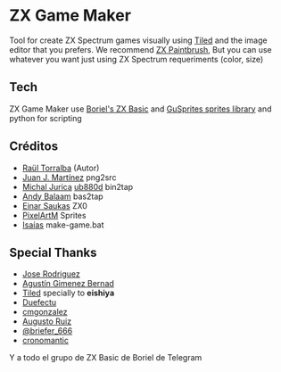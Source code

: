 # ZX Game Maker

Tool for create ZX Spectrum games visually using [Tiled](https://www.mapeditor.org/) and the image editor that you prefers. We recommend [ZX Paintbrush](https://sourcesolutions.itch.io/zx-paintbrush), But you can use whatever you want just using ZX Spectrum requeriments (color, size)

## Tech

ZX Game Maker use [Boriel's ZX Basic](https://zxbasic.readthedocs.io/en/docs/) and [GuSprites sprites library](https://github.com/gusmanb/GuSprites) and python for scripting

## Créditos

* [Raül Torralba](https://github.com/rtorralba) (Autor)
* [Juan J. Martínez](https://github.com/reidrac) png2src
* [Michal Jurica](https://sourceforge.net/u/mikezt/) [ub880d](https://sourceforge.net/u/ub880d) bin2tap
* [Andy Balaam](https://github.com/andybalaam) bas2tap
* [Einar Saukas](https://github.com/einar-saukas) ZX0
* [PixelArtM](https://twitter.com/PixelArtM) Sprites
* [Isaías](https://isaiasdiaz.itch.io/) make-game.bat

## Special Thanks

* [Jose Rodriguez](https://github.com/boriel)
* [Agustín Gimenez Bernad](https://github.com/gusmanb)
* [Tiled](https://www.mapeditor.org/) specially to **eishiya**
* [Duefectu](https://twitter.com/Duefectu)
* [cmgonzalez](https://github.com/cmgonzalez)
* [Augusto Ruiz](https://github.com/AugustoRuiz)
* [@briefer_666](https://briefer.itch.io/)
* [cronomantic](https://github.com/cronomantic)

Y a todo el grupo de ZX Basic de Boriel de Telegram